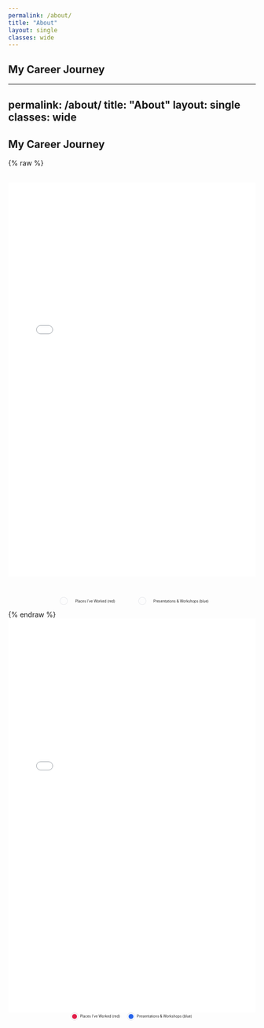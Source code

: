 ```yaml
---
permalink: /about/
title: "About"
layout: single
classes: wide
---
```

<!-- career map -->
## My Career Journey
---
permalink: /about/
title: "About"
layout: single
classes: wide
---
## My Career Journey
{% raw %}
<figure style="margin:0;">
  <div style="position:relative; height:60vh; max-height:800px; margin:0;">
    <iframe
      src="{{ site.baseurl }}/assets/maps/career_map2.html"
      style="position:absolute; top:0; left:0; right:0; bottom:0; width:100%; height:100%; border:0;"
      loading="lazy" title="Career Map">
    </iframe>
  </div>

  <figcaption style="font-size:.5em; text-align:center; margin:.15rem 0 0;">
    <span style="--dot:10px; display:inline-flex; align-items:center; gap:.4rem;">
      <span aria-hidden="true" style="width:var(--dot); height:var(--dot); border-radius:50%;
        background:#e11d48; box-shadow:0 0 0 2px #fff, 0 0 0 3px #e5e7eb;"></span>
      Places I've Worked (red)
    </span>
    <span style="margin-left:1rem; --dot:10px; display:inline-flex; align-items:center; gap:.4rem;">
      <span aria-hidden="true" style="width:var(--dot); height:var(--dot); border-radius:50%;
        background:#2563eb; box-shadow:0 0 0 2px #fff, 0 0 0 3px #e5e7eb;"></span>
      Presentations &amp; Workshops (blue)
    </span>
  </figcaption>
</figure>
{% endraw %}



<figure style="margin:0;">
  <!-- map wrapper: uses viewport height so the iframe always has space -->
  <div style="position:relative; height:60vh; max-height:800px; margin:0;">
    <iframe
      src="{{{ site.baseurl }}/assets/maps/career_map2.html}"
      style="position:absolute; top:0; left:0; right:0; bottom:0; width:100%; height:100%; border:0;"
      loading="lazy" title="Career Map">
    </iframe>
  </div>

  <!-- tight caption right under the map -->
  <figcaption style="font-size:.5em; text-align:center; margin:.15rem 0 0;">
    <span style="--dot:10px; display:inline-flex; align-items:center; gap:.4rem;">
      <span aria-hidden="true" style="width:var(--dot); height:var(--dot); border-radius:50%;
        background:#e11d48; box-shadow:0 0 0 2px #fff, 0 0 0 3px #e5e7eb;"></span>
      Places I've Worked (red)
    </span>
    <span style="margin-left:1rem; --dot:10px; display:inline-flex; align-items:center; gap:.4rem;">
      <span aria-hidden="true" style="width:var(--dot); height:var(--dot); border-radius:50%;
        background:#2563eb; box-shadow:0 0 0 2px #fff, 0 0 0 3px #e5e7eb;"></span>
      Presentations &amp; Workshops (blue)
    </span>
  </figcaption>
</figure>
